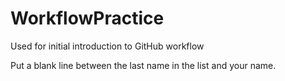 # WorkflowPractice
Used for initial introduction to GitHub workflow

Put a blank line between the last name in the list and your name.



